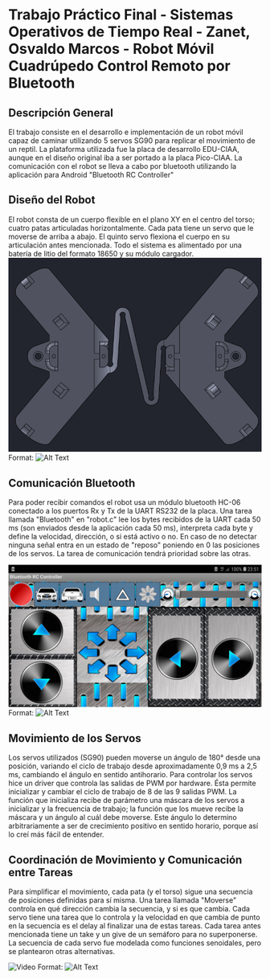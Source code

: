 # Trabajo Práctico Final - Sistemas Operativos de Tiempo Real - Zanet, Osvaldo Marcos - Robot Móvil Cuadrúpedo Control Remoto por Bluetooth

## Descripción General

El trabajo consiste en el desarrollo e implementación de un robot móvil capaz de caminar utilizando 5 servos SG90 para replicar el movimiento de un reptil. La plataforma utilizada fue la placa de desarrollo EDU-CIAA, aunque en el diseño original iba a ser portado a la placa Pico-CIAA. La comunicación con el robot se lleva a cabo por bluetooth utilizando la aplicación para Android "Bluetooth RC Controller"

## Diseño del Robot

El robot consta de un cuerpo flexible en el plano XY en el centro del torso; cuatro patas articuladas horizontalmente. Cada pata tiene un servo que le moverse de arriba a abajo. El quinto servo flexiona el cuerpo en su articulación antes mencionada. Todo el sistema es alimentado por una batería de litio del formato 18650 y su módulo cargador.
![Cuerpo](https://github.com/tato713/plantilla/blob/master/projects/robot_movil/med/cuerpo.png) Format: ![Alt Text](url)

## Comunicación Bluetooth

Para poder recibir comandos el robot usa un módulo bluetooth HC-06 conectado a los puertos Rx y Tx de la UART RS232 de la placa. Una tarea llamada "Bluetooth" en "robot.c" lee los bytes recibidos de la UART cada 50 ms (son enviados desde la aplicación cada 50 ms), interpreta cada byte y define la velocidad, dirección, o si está activo o no. En caso de no detectar ninguna señal entra en un estado de "reposo" poniendo en 0 las posiciones de los servos. La tarea de comunicación tendrá prioridad sobre las otras.

![App Android](https://github.com/tato713/plantilla/blob/master/projects/robot_movil/med/Screenshot_20190608-235119_Bluetooth%20RC%20Controller.jpg) Format: ![Alt Text](url)

## Movimiento de los Servos

Los servos utilizados (SG90) pueden moverse un ángulo de 180° desde una posición, variando el ciclo de trabajo desde aproximadamente 0,9 ms a 2,5 ms, cambiando el ángulo en sentido antihorario. Para controlar los servos hice un driver que controla las salidas de PWM por hardware. Ésta permite inicializar y cambiar el ciclo de trabajo de 8 de las 9 salidas PWM. La función que inicializa recibe de parámetro una máscara de los servos a inicializar y la frecuencia de trabajo; la función que los mueve recibe la máscara y un ángulo al cuál debe moverse. Este ángulo lo determino arbitrariamente a ser de crecimiento positivo en sentido horario, porque así lo creí más fácil de entender.
	
## Coordinación de Movimiento y Comunicación entre Tareas

Para simplificar el movimiento, cada pata (y el torso) sigue una secuencia de posiciones definidas para sí misma. Una tarea llamada "Moverse" controla en qué dirección cambia la secuencia, y si es que cambia. Cada servo tiene una tarea que lo controla y la velocidad en que cambia de punto en la secuencia es el delay al finalizar una de estas tareas. Cada tarea antes mencionada tiene un take y un give de un semáforo para no superponerse. La secuencia de cada servo fue modelada como funciones senoidales, pero se plantearon otras alternativas.

![Video](https://drive.google.com/drive/folders/1gN62DL2nefFQeKDxOLYt7YpzKAHHRn8V?usp=sharing) Format: ![Alt Text](url)